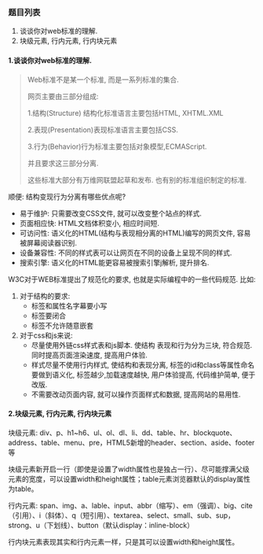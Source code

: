 ### 题目列表

1. 谈谈你对web标准的理解.
2. 块级元素, 行内元素, 行内块元素

#### 1.谈谈你对web标准的理解.

> Web标准不是某一个标准, 而是一系列标准的集合. 
>
> 网页主要由三部分组成:
>
> 1.结构(Structure) 结构化标准语言主要包括HTML, XHTML.XML
>
> 2.表现(Presentation)表现标准语言主要包括CSS.
>
> 3.行为(Behavior)行为标准主要包括对象模型,ECMAScript.
>
> 并且要求这三部分分离. 
>
> 这些标准大部分有万维网联盟起草和发布. 也有别的标准组织制定的标准. 

顺便: 结构变现行为分离有哪些优点呢?

- 易于维护: 只需要改变CSS文件, 就可以改变整个站点的样式.
- 页面相应快: HTML文档体积变小, 相应时间短. 
- 可访问性: 语义化的HTML(结构与表现相分离的HTML)编写的网页文件, 容易被屏幕阅读器识别.
- 设备兼容性: 不同的样式表可以让网页在不同的设备上呈现不同的样式.
- 搜索引擎: 语义化的HTML能更容易被搜索引擎j解析, 提升排名.

W3C对于WEB标准提出了规范化的要求, 也就是实际编程中的一些代码规范. 比如:

1. 对于结构的要求:
   - 标签和属性名字幕要小写
   - 标签要闭合
   - 标签不允许随意嵌套
2. 对于css和js来说:
   - 尽量使用外链css样式表和js脚本. 使结构 表现和行为分为三块, 符合规范. 同时提高页面渲染速度, 提高用户体验.
   - 样式尽量不使用行内样式, 使结构和表现分离, 标签的id和class等属性命名要做到语义化, 标签越少,加载速度越快, 用户体验提高, 代码维护简单, 便于改版.
   - 不需要改动页面内容, 就可以操作页面样式和数据, 提高网站的易用性.

#### 2.块级元素, 行内元素, 行内块元素

块级元素: div、p、h1~h6、ul、ol、dl、li、dd、table、hr、blockquote、address、table、menu、pre，HTML5新增的header、section、aside、footer等

块级元素新开启一行（即使是设置了width属性也是独占一行）、尽可能撑满父级元素的宽度，可以设置width和height属性；table元素浏览器默认的display属性为table。

行内元素: span、img、a、lable、input、abbr（缩写）、em（强调）、big、cite（引用）、i（斜体）、q（短引用）、textarea、select、small、sub、sup，strong、u（下划线）、button（默认display：inline-block）

行内块元素表现其实和行内元素一样，只是其可以设置width和height属性。








